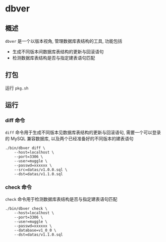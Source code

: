 # dbver

## 概述
`dbver` 是一个以版本视角, 管理数据库表结构的工具, 功能包括
* 生成不同版本间数据库表结构的更新与回滚语句
* 检测数据库表结构是否与指定建表语句匹配

## 打包
运行 `pkg.sh`

## 运行

### diff 命令
`diff` 命令用于生成不同版本见数据库表结构的更新与回滚语句, 需要一个可以登录的 MySQL 兼容数据库, 以及两个已经准备好的不同版本的建表语句  
```
./bin/dbver diff \
	--host=localhost \
	--port=3306 \
	--user=muggle \
	--passwd=xxxxxx \
	--src=datas/v1.0.0.sql \
	--dst=datas/v1.1.0.sql
```

### check 命令
`check` 命令用于检测数据库表结构是否与指定建表语句匹配
```
./bin/dbver check \
	--host=localhost \
	--port=3306 \
	--user=muggle \
	--passwd=xxxxxx \
	--database=v1_0_0 \
	--dst=datas/v1.1.0.sql
```
